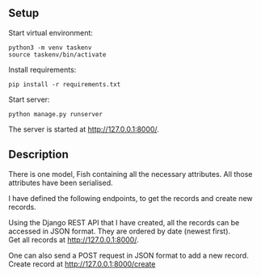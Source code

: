 ## Setup
Start virtual environment:

```
python3 -m venv taskenv
source taskenv/bin/activate
```

 
Install requirements:
```
pip install -r requirements.txt
```

Start server:
```
python manage.py runserver
```
The server is started at http://127.0.0.1:8000/.

## Description
There is one model, Fish containing all the necessary attributes. All those attributes have been serialised. 

I have defined the following endpoints, to get the records and create new records.  

Using the Django REST API that I have created, all the records can be accessed in JSON format. They are ordered by date (newest first).  
Get all records at http://127.0.0.1:8000/. 

One can also send a POST request in JSON format to add a new record.  
Create record at http://127.0.0.1:8000/create

